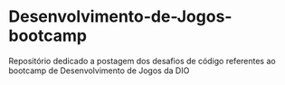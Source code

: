 # Desenvolvimento-de-Jogos-bootcamp
Repositório dedicado a postagem dos desafios de código referentes ao bootcamp de Desenvolvimento de Jogos da DIO
